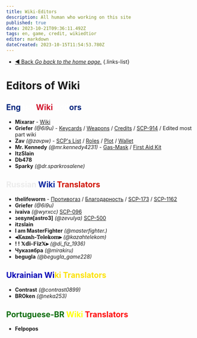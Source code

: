 ```yaml
---
title: Wiki-Editors
description: All human who working on this site
published: true
date: 2023-10-21T09:36:11.492Z
tags: en, game, credit, wikiedtior
editor: markdown
dateCreated: 2023-10-15T11:54:53.780Z
---
```


- [:arrow_backward: Back *Go back to the home page.*](/en/home#credits)
{.links-list}
# Editors of Wiki
## <font color="#00247d">Eng</font><font color="#ffffff">lish</font> <font color="#d1132c">Wiki</font> <font color="#ffffff">Edit</font><font color="#08249f"></font><font color="#00247d">ors</font>
- **Mixarar** - [Wiki](https://wiki.scpcbm.com/home)
- **Griefer** *(@6i9u)* - [Keycards](https://wiki.scpcbm.com/en/game/items/Keycards) / [Weapons](/en/game/weapons) / [Credits](/en/home#credits) / [SCP-914](/en/game/rooms/scp914) / Edited most part wiki
- **Zav** *(@zavpw)* - [SCP's List](https://wiki.scpcbm.com/en/game/scps) / [Roles](https://wiki.scpcbm.com/en/game/jobs) /  [Plot](https://wiki.scpcbm.com/en/game/plot) / [Wallet](/en/game/items/Wallet)
- **Mr. Kennedy** *(@mr.kennedy4231)* - [Gas-Mask](https://wiki.scpcbm.com/en/game/items/gas-mask) / [First Aid Kit](/en/game/items/first-aid-kit)
- **ItzSlain** 
- **Db478**
- **Sparky** *(@dr.sparkrosalene)*
## <font color="#ececec">Russian</font> <font color="#08249f">Wiki</font> <font color="#d01303">Translators</font>
- **thelifeworm** - [Противогаз](https://wiki.scpcbm.com/ru/game/items/gas-mask) / [Благодарность](https://wiki.scpcbm.com/ru/home#благодарность) / [SCP-173](https://wiki.scpcbm.com/ru/game/scps/173) / [SCP-1162](https://wiki.scpcbm.com/ru/game/scps/1162)
- **Griefer** *(@6i9u)*
- **ivaiva** *(@wyrxcc)* [SCP-096](https://wiki.scpcbm.com/ru/game/scps/096)
- **зевуля[astro3]** *(@zevulya)* [SCP-500](https://wiki.scpcbm.com/ru/game/scps/500)
- **itzslain**
- **I am MasterFighter** *(@masterfighter.)*
- **⫷𝕂𝕒𝕫𝕒𝕙-𝕋𝕖𝕝𝕖𝕜𝕠𝕞⫸** *(@kazahtelekom)*
- **! ! 𝕏𝕕𝕚-𝔽𝕚𝕫𝕏⫸** *(@di_fiz_1936)*
- **Чуказябра** *(@mirakiru)*
- **begugla** *(@begugla_game228)*
## <font color="#0402b6">Ukrainian Wi</font><font color="#fce100">ki Translators</font>
- **Contrast** *(@contrast0899)*
- **BROken** *(@neka253)*
## <font color="#086b08">Portuguese-BR</font> <font color="#ffff08">Wiki</font> <font color="#ff0808">Translators</font>
- **Felpopos**